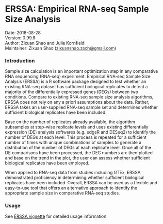 # ERSSA: Empirical RNA-seq Sample Size Analysis

Date: 2018-08-28<br>
Version: 0.99.6<br>
Author: Zixuan Shao and Julie Kornfield<br>
Maintainer: Zixuan Shao (zixuanshao.zach@gmail.com)

### Introduction
Sample size calculation is an important optimization step in any comparative RNA sequencing (RNA-seq) experiment. Empirical RNA-seq Sample Size Analysis (ERSSA) is a R software package designed to test whether an existing RNA-seq dataset has sufficient biological replicates to detect a majority of the differentially expressed genes (DEGs) between two conditions. Compare to existing RNA-seq sample size analysis algorithms, ERSSA does not rely on any a priori assumptions about the data. Rather, ERSSA takes an user-supplied RNA-seq sample set and determines whether sufficient biological replicates have been included. 

Base on the number of replicates already available, the algorithm subsamples at step-wise replicate levels and uses existing differentially expression (DE) analysis softwares (e.g. edgeR and DESeq2) to identify the number of DEGs at each level. This process is repeated for a sufficient number of times with unique combinations of samples to generate a distribution of the number of DEGs at each replicate level. Once all of the DE comparisons have been processed, the DEG numbers are then plotted and base on the trend in the plot, the user can assess whether sufficient biological replicates have been employed.

When applied to RNA-seq data from studies including GTEx, ERSSA demonstrated proficiency in determining whether sufficient biological replicates have been included. Overall, ERSSA can be used as a flexible and easy-to-use tool that offers an alternative approach to identify the appropriate sample size in comparative RNA-seq studies.

### Usage
See [ERSSA vignette](./vignettes/ERSSA.html) for detailed usage information.
